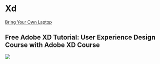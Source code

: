 # Xd

[Bring Your Own Laptop](https://www.youtube.com/c/ByolAuAdobe/videos)

## Free Adobe XD Tutorial: User Experience Design Course with Adobe XD Course
[![](https://img.youtube.com/vi/68w2VwalD5w/0.jpg)](https://www.youtube.com/watch?v=68w2VwalD5w)

